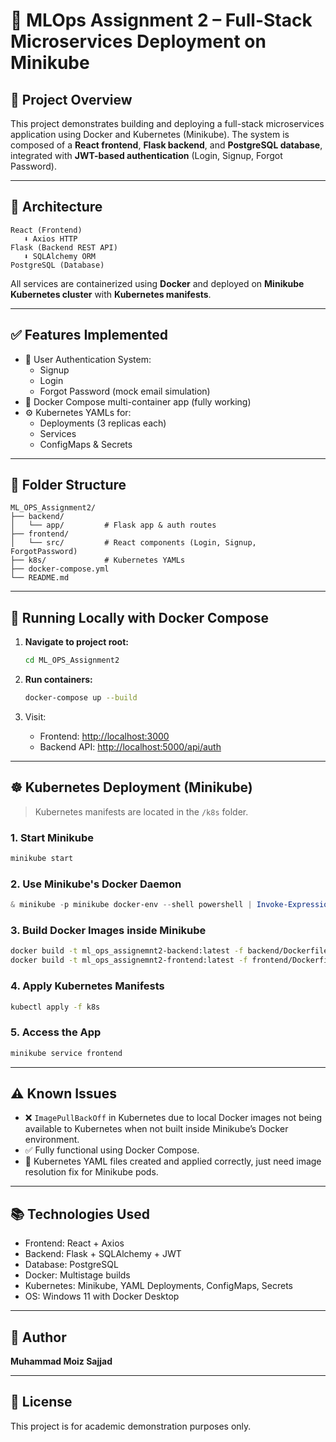 # 🚀 MLOps Assignment 2 – Full-Stack Microservices Deployment on Minikube

## 📌 Project Overview

This project demonstrates building and deploying a full-stack microservices application using Docker and Kubernetes (Minikube). The system is composed of a **React frontend**, **Flask backend**, and **PostgreSQL database**, integrated with **JWT-based authentication** (Login, Signup, Forgot Password).

---

## 🧱 Architecture

```
React (Frontend)
   ⬇️ Axios HTTP
Flask (Backend REST API)
   ⬇️ SQLAlchemy ORM
PostgreSQL (Database)
```

All services are containerized using **Docker** and deployed on **Minikube Kubernetes cluster** with **Kubernetes manifests**.

---

## ✅ Features Implemented

- 🔐 User Authentication System:
  - Signup
  - Login
  - Forgot Password (mock email simulation)
- 🐳 Docker Compose multi-container app (fully working)
- ⚙️ Kubernetes YAMLs for:
  - Deployments (3 replicas each)
  - Services
  - ConfigMaps & Secrets

---

## 📁 Folder Structure

```
ML_OPS_Assignment2/
├── backend/
│   └── app/         # Flask app & auth routes
├── frontend/
│   └── src/         # React components (Login, Signup, ForgotPassword)
├── k8s/             # Kubernetes YAMLs
├── docker-compose.yml
└── README.md
```

---

## 🧪 Running Locally with Docker Compose

1. **Navigate to project root:**
   ```bash
   cd ML_OPS_Assignment2
   ```

2. **Run containers:**
   ```bash
   docker-compose up --build
   ```

3. Visit:
   - Frontend: [http://localhost:3000](http://localhost:3000)
   - Backend API: [http://localhost:5000/api/auth](http://localhost:5000/api/auth)

---

## ☸️ Kubernetes Deployment (Minikube)

> Kubernetes manifests are located in the `/k8s` folder.

### 1. Start Minikube
```bash
minikube start
```

### 2. Use Minikube's Docker Daemon
```powershell
& minikube -p minikube docker-env --shell powershell | Invoke-Expression
```

### 3. Build Docker Images inside Minikube
```bash
docker build -t ml_ops_assignemnt2-backend:latest -f backend/Dockerfile ./backend
docker build -t ml_ops_assignemnt2-frontend:latest -f frontend/Dockerfile ./frontend
```

### 4. Apply Kubernetes Manifests
```bash
kubectl apply -f k8s
```

### 5. Access the App
```bash
minikube service frontend
```

---

## ⚠️ Known Issues

- ❌ `ImagePullBackOff` in Kubernetes due to local Docker images not being available to Kubernetes when not built inside Minikube’s Docker environment.
- ✅ Fully functional using Docker Compose.
- 🔄 Kubernetes YAML files created and applied correctly, just need image resolution fix for Minikube pods.

---

## 📚 Technologies Used

- Frontend: React + Axios
- Backend: Flask + SQLAlchemy + JWT
- Database: PostgreSQL
- Docker: Multistage builds
- Kubernetes: Minikube, YAML Deployments, ConfigMaps, Secrets
- OS: Windows 11 with Docker Desktop

---

## 👤 Author

**Muhammad Moiz Sajjad**  


---

## 📜 License

This project is for academic demonstration purposes only.
